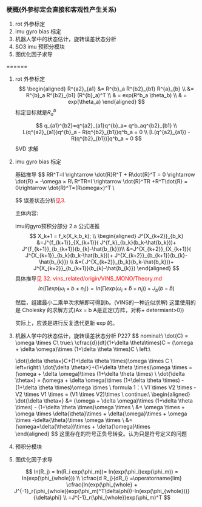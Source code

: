 <!--
 * @Author: Liu Weilong
 * @Date: 2021-04-08 20:11:49
 * @LastEditors: Liu Weilong
 * @LastEditTime: 2021-04-17 19:01:47
 * @Description: 
-->
### 梗概(外参标定会直接和客观性产生关系)
1. rot 外参标定
2. imu gyro bias 标定
3. 机器人学中的状态估计，旋转误差状态分析
4. SO3 imu 预积分模块
5. 图优化因子求导



======
1. rot 外参标定
   $$
   \begin{aligned}
           R^{a2}_{a1} &= R^{b}_a R^{b2}_{b1} R^{a}_{b}
    \\
     &= R^{b}_a R^{b2}_{b1} (R^{b}_a)^T
     \\
     & = exp(R^b_a \theta_b)
     \\
     & = exp(\theta_a)
   \end{aligned}
   $$
   标定目标就是$R^{b}_a$

   $$
    q_{a1}^{b2}=q^{a2}_{a1}q^{b}_a= q^b_aq^{b2}_{b1}
    \\
   L(q^{a2}_{a1})q^{b}_a - R(q^{b2}_{b1})q^b_a = 0
   \\
   [L(q^{a2}_{a1}) - R(q^{b2}_{b1})]q^b_a = 0
   $$
   SVD 求解

   

2. imu gyro bias 标定
   
   基础推导
   $$
    RR^T=I \rightarrow \dot{R}R^T + R\dot{R}^T = 0 \rightarrow \dot{R}  = -\omega × R\\
    R^TR=I \rightarrow \dot{R}^TR +R^T\dot{R} = 0\rightarrow \dot{R}^T=(R\omega×)^T   \\
    

   $$
   误差状态分析<font color = "Red">见3.</font>
   
   主体内容:

   imu的gyro预积分部分
   2.a 公式递推
   $$
   X_k+1 = f_k(X_k,b_k); 
   \\
   \begin{aligned}
      J^{X_{k+2}}_{b_k} &=J^{f_{k+1}}_{X_{k+1}}( J^{f_k}_{b_k}(b_k-\hat{b_k}))+ J^{f_{k+1}}_{b_{k+1}}(b_{k}-\hat{b_{k}})\\
      &=J^{X_{k+2}}_{X_{k+1}}( J^{X_{k+1}}_{b_k}(b_k-\hat{b_k}))+ J^{X_{k+2}}_{b_{k+1}}(b_{k}-\hat{b_{k}})
      \\
      &=( J^{X_{k+2}}_{b_k}(b_k-\hat{b_k}))+ J^{X_{k+2}}_{b_{k+1}}(b_{k}-\hat{b_{k}})      
   \end{aligned}
   $$
   具体推导<font color = "Red">见 32. vins_related/origin/VINS_MONO/Theory.md </font>
   $$
      In(\prod exp(\omega_i + b + n_i))
      = In(\prod exp(\omega_i + \hat{b} + n_i)) + J_{b}(b-\hat{b})
   $$

   然后，组建最小二乘单次求解即可得到b。(VINS的一种近似求解) 这里使用的是 Cholesky 的求解方式(Ax = b A是正定(方阵，对称+ determiant>0))
   
   实际上，应该是进行反复迭代更新 exp 的。

3. 机器人学中的状态估计，旋转误差状态分析
   P227
   $$
   nominal:\\
   \dot{C} = \omega \times C\\
   true:\\
   \cfrac{d}{dt}(1+\delta \theta\times)C = (\omega + \delta \omega)\times (1+\delta \theta \times)C \\
   left:\\
   
   \dot{\delta \theta×}C+(1+\delta \theta \times)\omega \times C \\
   left+right:\\
   \dot{\delta \theta×}+(1+\delta \theta \times)\omega \times = (\omega + \delta \omega)\times (1+\delta \theta \times)
   \\
   \dot{\delta \theta×} = (\omega + \delta \omega)\times (1+\delta \theta \times) - (1+\delta \theta \times)\omega \times
   \\
   formula 1：\\
   V1 \times V2 \times - V2 \times V1 \times = (V1 \times V2)\times
   \\
   continue:\\
   \begin{aligned}
      \dot{\delta \theta×} &= (\omega + \delta \omega)\times (1+\delta \theta \times) - (1+\delta \theta \times)\omega \times
      \\
      &= \omega \times + \omega \times \delta{\theta}\times + \delta{\omega}\times + \omega \times -\delta{\theta}\times \omega \times
      \\
      &=(\omega×\delta{\theta})\times + \delta{\omega}\times      
   \end{aligned}
   $$
   这里存在的符号正负号转变。认为只是符号定义的问题

4. 预积分模块

5. 图优化因子求导

$$
   In(R_j) = In(R_i exp(\phi_m))= In(exp(\phi_i)exp(\phi_m)) = In(exp(\phi_{whole}))
   \\
   \cfrac{d R_j}{dR_i} =\operatorname{lim} \cfrac{In(exp(\phi_{whole} + J^{-1}_r(\phi_{whole})exp(\phi_m)^T\delta\phi))-In(exp(\phi_{whole}))}{\delta\phi}
   \\
   =J^{-1}_r(\phi_{whole})exp(\phi_m)^T
$$